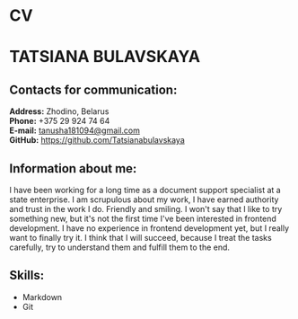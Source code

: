 # CV
# TATSIANA BULAVSKAYA
## Contacts for communication:
**Address:** Zhodino, Belarus \
**Phone:** +375 29 924 74 64 \
**E-mail:** tanusha181094@gmail.com \
**GitHub:** https://github.com/Tatsianabulavskaya

## Information about me:
I have been working for a long time as a document support specialist at a state enterprise. I am scrupulous about my work, I have earned authority and trust in the work I do. Friendly and smiling. I won't say that I like to try something new, but it's not the first time I've been interested in frontend development. I have no experience in frontend development yet, but I really want to finally try it. I think that I will succeed, because I treat the tasks carefully, try to understand them and fulfill them to the end.

## Skills:
* Markdown
* Git 
